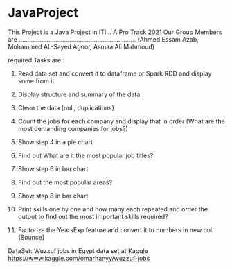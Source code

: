 # JavaProject

This Project is a Java Project in ITI .. AIPro Track 2021
Our Group Members are ...................................................................
(Ahmed Essam Azab, Mohammed AL-Sayed Agoor, Asmaa Ali Mahmoud)

required Tasks are :
1. Read data set and convert it to dataframe or Spark RDD and display some from it.
2. Display structure and summary of the data.
3. Clean the data (null, duplications)
4. Count the jobs for each company and display that in order (What are the most demanding companies for jobs?)

5. Show step 4 in a pie chart 
6. Find out What are it the most popular job titles? 

7. Show step 6 in bar chart 

8. Find out the most popular areas?
9. Show step 8 in bar chart 

10. Print skills one by one and how many each repeated and order the output to find out the most important skills required?

11. Factorize the YearsExp feature and convert it to numbers in new col. (Bounce)

DataSet:
Wuzzuf jobs in Egypt data set at Kaggle
https://www.kaggle.com/omarhanyy/wuzzuf-jobs

